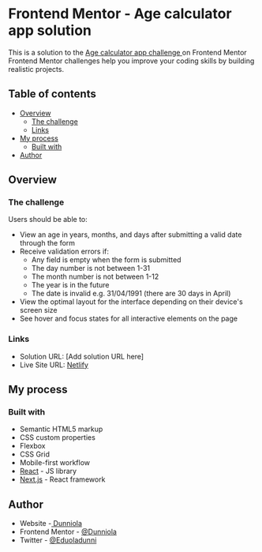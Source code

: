 # Frontend Mentor - Age calculator app solution

This is a solution to the  <a href='https://www.frontendmentor.io/challenges/age-calculator-app-dF9DFFpj-Q/hub '>Age calculator app challenge </a>on Frontend Mentor
 Frontend Mentor challenges help you improve your coding skills by building realistic projects. 

## Table of contents

- [Overview](#overview)
  - [The challenge](#the-challenge)
  - [Links](#links)
- [My process](#my-process)
  - [Built with](#built-with)
- [Author](#author)


## Overview

### The challenge

Users should be able to:

- View an age in years, months, and days after submitting a valid date through the form
- Receive validation errors if:
  - Any field is empty when the form is submitted
  - The day number is not between 1-31
  - The month number is not between 1-12
  - The year is in the future
  - The date is invalid e.g. 31/04/1991 (there are 30 days in April)
- View the optimal layout for the interface depending on their device's screen size
- See hover and focus states for all interactive elements on the page

### Links

- Solution URL: [Add solution URL here]
- Live Site URL: [Netlify](https://age-calculator-main.netlify.app/)</a>

## My process

### Built with

- Semantic HTML5 markup
- CSS custom properties
- Flexbox
- CSS Grid
- Mobile-first workflow
- [React](https://reactjs.org/) - JS library
- [Next.js](https://nextjs.org/) - React framework


## Author

- Website -[ Dunniola](https://age-calculator-main.netlify.app/)</a>
- Frontend Mentor - [@Dunniola](https://www.frontendmentor.io/profile/Dunniola)
- Twitter - [@Eduoladunni](https://www.twitter.com/Eduoladunni)


